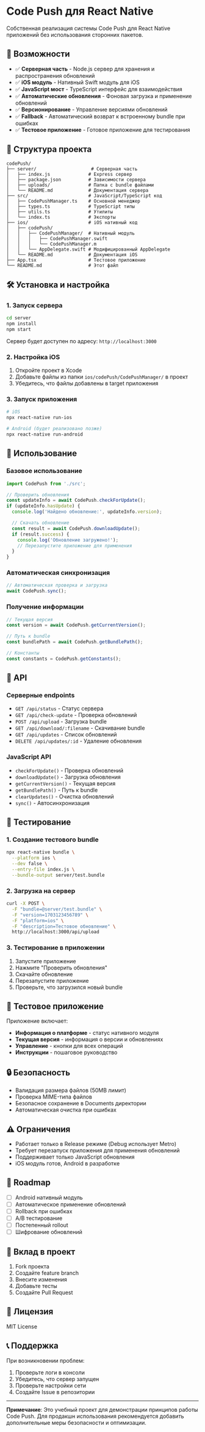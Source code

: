 # Code Push для React Native

Собственная реализация системы Code Push для React Native приложений без использования сторонних пакетов.

## 🚀 Возможности

- ✅ **Серверная часть** - Node.js сервер для хранения и распространения обновлений
- ✅ **iOS модуль** - Нативный Swift модуль для iOS
- ✅ **JavaScript мост** - TypeScript интерфейс для взаимодействия
- ✅ **Автоматические обновления** - Фоновая загрузка и применение обновлений
- ✅ **Версионирование** - Управление версиями обновлений
- ✅ **Fallback** - Автоматический возврат к встроенному bundle при ошибках
- ✅ **Тестовое приложение** - Готовое приложение для тестирования

## 📁 Структура проекта

```
codePush/
├── server/                    # Серверная часть
│   ├── index.js              # Express сервер
│   ├── package.json          # Зависимости сервера
│   ├── uploads/              # Папка с bundle файлами
│   └── README.md             # Документация сервера
├── src/                      # JavaScript/TypeScript код
│   ├── CodePushManager.ts    # Основной менеджер
│   ├── types.ts              # TypeScript типы
│   ├── utils.ts              # Утилиты
│   └── index.ts              # Экспорты
├── ios/                      # iOS нативный код
│   ├── codePush/
│   │   ├── CodePushManager/  # Нативный модуль
│   │   │   ├── CodePushManager.swift
│   │   │   └── CodePushManager.m
│   │   └── AppDelegate.swift # Модифицированный AppDelegate
│   └── README.md             # Документация iOS
├── App.tsx                   # Тестовое приложение
└── README.md                 # Этот файл
```

## 🛠️ Установка и настройка

### 1. Запуск сервера

```bash
cd server
npm install
npm start
```

Сервер будет доступен по адресу: `http://localhost:3000`

### 2. Настройка iOS

1. Откройте проект в Xcode
2. Добавьте файлы из папки `ios/codePush/CodePushManager/` в проект
3. Убедитесь, что файлы добавлены в target приложения

### 3. Запуск приложения

```bash
# iOS
npx react-native run-ios

# Android (будет реализовано позже)
npx react-native run-android
```

## 📖 Использование

### Базовое использование

```typescript
import CodePush from './src';

// Проверить обновления
const updateInfo = await CodePush.checkForUpdate();
if (updateInfo.hasUpdate) {
  console.log('Найдено обновление:', updateInfo.version);

  // Скачать обновление
  const result = await CodePush.downloadUpdate();
  if (result.success) {
    console.log('Обновление загружено!');
    // Перезапустите приложение для применения
  }
}
```

### Автоматическая синхронизация

```typescript
// Автоматическая проверка и загрузка
await CodePush.sync();
```

### Получение информации

```typescript
// Текущая версия
const version = await CodePush.getCurrentVersion();

// Путь к bundle
const bundlePath = await CodePush.getBundlePath();

// Константы
const constants = CodePush.getConstants();
```

## 🔧 API

### Серверные endpoints

- `GET /api/status` - Статус сервера
- `GET /api/check-update` - Проверка обновлений
- `POST /api/upload` - Загрузка bundle
- `GET /api/download/:filename` - Скачивание bundle
- `GET /api/updates` - Список обновлений
- `DELETE /api/updates/:id` - Удаление обновления

### JavaScript API

- `checkForUpdate()` - Проверка обновлений
- `downloadUpdate()` - Загрузка обновления
- `getCurrentVersion()` - Текущая версия
- `getBundlePath()` - Путь к bundle
- `clearUpdates()` - Очистка обновлений
- `sync()` - Автосинхронизация

## 🧪 Тестирование

### 1. Создание тестового bundle

```bash
npx react-native bundle \
  --platform ios \
  --dev false \
  --entry-file index.js \
  --bundle-output server/test.bundle
```

### 2. Загрузка на сервер

```bash
curl -X POST \
  -F "bundle=@server/test.bundle" \
  -F "version=1703123456789" \
  -F "platform=ios" \
  -F "description=Тестовое обновление" \
  http://localhost:3000/api/upload
```

### 3. Тестирование в приложении

1. Запустите приложение
2. Нажмите "Проверить обновления"
3. Скачайте обновление
4. Перезапустите приложение
5. Проверьте, что загрузился новый bundle

## 📱 Тестовое приложение

Приложение включает:

- **Информация о платформе** - статус нативного модуля
- **Текущая версия** - информация о версии и обновлениях
- **Управление** - кнопки для всех операций
- **Инструкции** - пошаговое руководство

## 🔒 Безопасность

- Валидация размера файлов (50MB лимит)
- Проверка MIME-типа файлов
- Безопасное сохранение в Documents директории
- Автоматическая очистка при ошибках

## ⚠️ Ограничения

- Работает только в Release режиме (Debug использует Metro)
- Требует перезапуск приложения для применения обновлений
- Поддерживает только JavaScript обновления
- iOS модуль готов, Android в разработке

## 🚧 Roadmap

- [ ] Android нативный модуль
- [ ] Автоматическое применение обновлений
- [ ] Rollback при ошибках
- [ ] A/B тестирование
- [ ] Постепенный rollout
- [ ] Шифрование обновлений

## 🤝 Вклад в проект

1. Fork проекта
2. Создайте feature branch
3. Внесите изменения
4. Добавьте тесты
5. Создайте Pull Request

## 📄 Лицензия

MIT License

## 📞 Поддержка

При возникновении проблем:

1. Проверьте логи в консоли
2. Убедитесь, что сервер запущен
3. Проверьте настройки сети
4. Создайте Issue в репозитории

---

**Примечание**: Это учебный проект для демонстрации принципов работы Code Push. Для продакшн использования рекомендуется добавить дополнительные меры безопасности и оптимизации.
